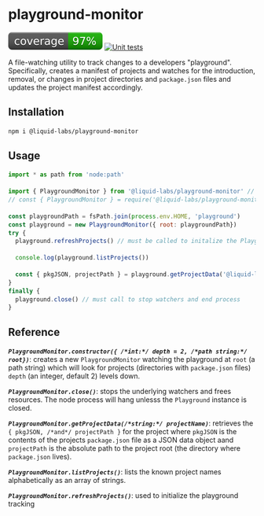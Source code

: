 # playground-monitor
[![coverage: 97%](./.readme-assets/coverage.svg)](https://github.com/liquid-labs/playground-monitor/pulls?q=is%3Apr+is%3Aclosed) [![Unit tests](https://github.com/liquid-labs/playground-monitor/actions/workflows/unit-tests-node.yaml/badge.svg)](https://github.com/liquid-labs/playground-monitor/actions/workflows/unit-tests-node.yaml)

A file-watching utility to track changes to a developers "playground". Specifically, creates a manifest of projects and watches for the introduction, removal, or changes in project directories and `package.json` files and updates the project manifest accordingly.

## Installation

```bash
npm i @liquid-labs/playground-monitor
```

## Usage

```javascript
import * as path from 'node:path'

import { PlaygroundMonitor } from '@liquid-labs/playground-monitor' // ESM
// const { PlaygroundMonitor } = require('@liquid-labs/playground-monitor') // CJS

const playgroundPath = fsPath.join(process.env.HOME, 'playground')
const playground = new PlaygroundMonitor({ root: playgroundPath})
try {
  playground.refreshProjects() // must be called to initalize the PlaygroundMonitor

  console.log(playground.listProjects())

  const { pkgJSON, projectPath } = playground.getProjectData('@liquid-labs/playground-monitor')
}
finally {
  playground.close() // must call to stop watchers and end process
}
```

## Reference

___`PlaygroundMonitor.constructor({ /*int:*/ depth = 2, /*path string:*/ root})`___: creates a new `PlaygroundMonitor` watching the playground at `root` (a path string) which will look for projects (directories with `package.json` files) `depth` (an integer, default 2) levels down.

___`PlaygroundMonitor.close()`___: stops the underlying watchers and frees resources. The node process will hang unlesss the `Playground` instance is closed.

___`PlaygroundMonitor.getProjectData(/*string:*/ projectName)`___: retrieves the `{ pkgJSON, /*and*/ projectPath }` for the project where `pkgJSON` is the contents of the projects `package.json` file as a JSON data object aand `projectPath` is the absolute path to the project root (the directory where `package.json` lives).

___`PlaygroundMonitor.listProjects()`___: lists the known project names alphabetically as an array of strings.

___`PlaygroundMonitor.refreshProjects()`___: used to initialize the playground tracking